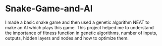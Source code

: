 # Snake-Game-and-AI
I made a basic snake game and then used a genetic algorithm NEAT to make an AI which plays this game. This project helped me to understand the importance of fitness function in genetic algorithms, number of inputs, outputs, hidden layers and nodes and how to optimize them.
